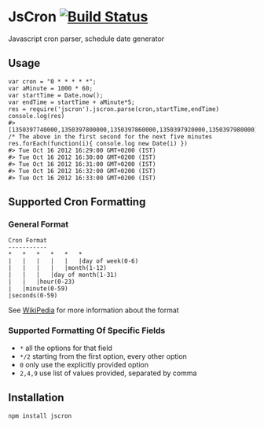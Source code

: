 JsCron [![Build Status](https://travis-ci.org/romansky/backbone-typed.png)](https://travis-ci.org/romansky/backbone-typed)
======

Javascript cron parser, schedule date generator

## Usage
	

	var cron = "0 * * * * *";
	var aMinute = 1000 * 60;
	var startTime = Date.now();
	var endTime = startTime + aMinute*5;
	res = require('jscron').jscron.parse(cron,startTime,endTime) 
	console.log(res)
	#> [1350397740000,1350397800000,1350397860000,1350397920000,1350397980000]
	/* The above in the first second for the next five minutes
	res.forEach(function(i){ console.log new Date(i) })
	#> Tue Oct 16 2012 16:29:00 GMT+0200 (IST)
	#> Tue Oct 16 2012 16:30:00 GMT+0200 (IST)
	#> Tue Oct 16 2012 16:31:00 GMT+0200 (IST)
	#> Tue Oct 16 2012 16:32:00 GMT+0200 (IST)
	#> Tue Oct 16 2012 16:33:00 GMT+0200 (IST)
	
## Supported Cron Formatting


### General Format

	Cron Format
	-----------
	*	*	*	*	*	*
	|	|	|	|	|	|day of week(0-6)
	|	|	|	|	|month(1-12)
	|	|	|	|day of month(1-31)
	|	|	|hour(0-23)
	|	|minute(0-59)
	|seconds(0-59)

See [WikiPedia](http://en.wikipedia.org/wiki/Cron) for more information about the format

### Supported Formatting Of Specific Fields

 * `*`  all the options for that field
 * `*/2` starting from the first option, every other option
 * `0` only use the explicitly provided option
 * `2,4,9` use list of values provided, separated by comma

## Installation

	npm install jscron
